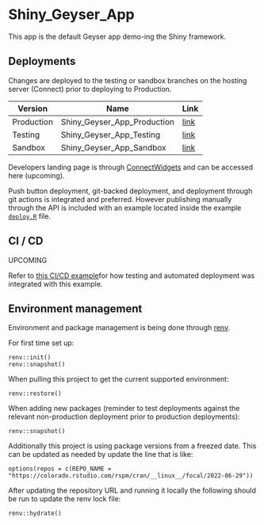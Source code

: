 # Shiny_Geyser_App

This app is the default Geyser app demo-ing the Shiny framework.

## Deployments

Changes are deployed to the testing or sandbox branches on the hosting server (Connect) prior to deploying to Production.

| Version    | Name                        | Link                                                                  |
|------------------|------------------------------|------------------------|
| Production | Shiny_Geyser_App_Production | [link](https://colorado.rstudio.com/rsc/Shiny_Geyser_App_Production/) |
| Testing    | Shiny_Geyser_App_Testing    | [link](https://colorado.rstudio.com/rsc/Shiny_Geyser_App_Testing/)    |
| Sandbox    | Shiny_Geyser_App_Sandbox    | [link](https://colorado.rstudio.com/rsc/Shiny_Geyser_App_Sandbox/)    |

Developers landing page is through [ConnectWidgets](https://docs.rstudio.com/how-to-guides/users/pro-tips/widgets/#:~:text=connectwidgets%20is%20an%20RStudio%2Dmaintained,Markdown%20document%20or%20Shiny%20application.) and can be accessed here (upcoming).

Push button deployment, git-backed deployment, and deployment through git actions is integrated and preferred. However publishing manually through the API is included with an example located inside the example [`deploy.R`](./.deploy_app/deploy.R) file. 


## CI / CD

UPCOMING

Refer to [this CI/CD example](https://github.com/leesahanders/learn_shinytest2_LisaBranch)for how testing and automated deployment was integrated with this example.

## Environment management

Environment and package management is being done through [renv](https://cran.r-project.org/web/packages/renv/vignettes/renv.html).

For first time set up:

    renv::init()
    renv::snapshot() 

When pulling this project to get the current supported environment:

    renv::restore()

When adding new packages (reminder to test deployments against the relevant non-production deployment prior to production deployments):

    renv::snapshot()

Additionally this project is using package versions from a freezed date. This can be updated as needed by update the line that is like:

    options(repos = c(REPO_NAME = "https://colorado.rstudio.com/rspm/cran/__linux__/focal/2022-06-29"))

After updating the repository URL and running it locally the following should be run to update the renv lock file:

    renv::hydrate() 
